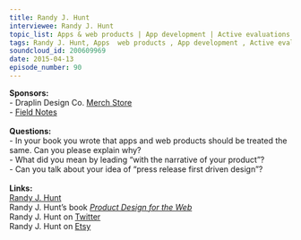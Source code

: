 ```yaml
--- 
title: Randy J. Hunt
interviewee: Randy J. Hunt
topic_list: Apps & web products | App development | Active evaluations | Product narrative | User stories | Positioning experience | Press release driven design | Marketing | Audience
tags: Randy J. Hunt, Apps  web products , App development , Active evaluations , Product narrative , User stories , Positioning experience , Press release driven design , Marketing , Audience
soundcloud_id: 200609969
date: 2015-04-13
episode_number: 90
---
```

 
<p class="show_notes_display"><b>Sponsors:<br></b>- Draplin Design Co. <a rel="nofollow" target="_blank" href="http://draplin.com/merch/">Merch Store</a><br>- <a rel="nofollow" target="_blank" href="http://fieldnotesbrand.com/">Field Notes</a><br><b><br>Questions:</b><br>- In your book you wrote that apps and web products should be treated the same. Can you please explain why? <br>- What did you mean by leading “with the narrative of your product”?<br>- Can you talk about your idea of “press release first driven design”?<br><b><br>Links:</b><br><a rel="nofollow" target="_blank" href="http://randyjhunt.com/">Randy J. Hunt</a><br>Randy J. Hunt’s book <i><a rel="nofollow" target="_blank" href="http://amzn.to/1MndsFo">Product Design for the Web</a></i><br>Randy J. Hunt on <a rel="nofollow" target="_blank" href="https://twitter.com/randyjhunt">Twitter</a><br>Randy J. Hunt on <a rel="nofollow" target="_blank" href="http://www.etsy.com/people/randyjhunt">Etsy</a><br></p>
